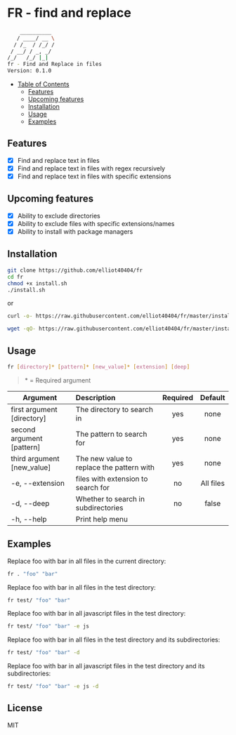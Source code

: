 # FR - find and replace

```sh
    __________
   / ____/ __ \
  / /_  / /_/ /
 / __/ / _, _/
/_/   /_/ |_|
fr - Find and Replace in files
Version: 0.1.0
```

- [Table of Contents](#fr---find-and-replace)
  - [Features](#features)
  - [Upcoming features](#upcoming-features)
  - [Installation](#installation)
  - [Usage](#usage)
  - [Examples](#examples)

## Features

- [x] Find and replace text in files
- [x] Find and replace text in files with regex recursively
- [x] Find and replace text in files with specific extensions

## Upcoming features

- [x] Ability to exclude directories
- [x] Ability to exclude files with specific extensions/names
- [x] Ability to install with package managers

## Installation

```sh
git clone https://github.com/elliot40404/fr
cd fr
chmod +x install.sh
./install.sh
```

or

```sh
curl -o- https://raw.githubusercontent.com/elliot40404/fr/master/install.sh | bash
```

```sh
wget -qO- https://raw.githubusercontent.com/elliot40404/fr/master/install.sh | bash
```

## Usage

```sh
fr [directory]* [pattern]* [new_value]* [extension] [deep]
```

> \* = Required argument

| Argument                   | Description                               | Required |  Default  |
| -------------------------- | :---------------------------------------- | :------: | :-------: |
| first argument [directory] | The directory to search in                |   yes    |   none    |
| second argument [pattern]  | The pattern to search for                 |   yes    |   none    |
| third argument [new_value] | The new value to replace the pattern with |   yes    |   none    |
| -e, --extension            | files with extension to search for        |    no    | All files |
| -d, --deep                 | Whether to search in subdirectories       |    no    |   false   |
| -h, --help                 | Print help menu                           |          |           |

## Examples

Replace foo with bar in all files in the current directory:

```sh
fr . "foo" "bar"
```

Replace foo with bar in all files in the test directory:

```sh
fr test/ "foo" "bar"
```

Replace foo with bar in all javascript files in the test directory:

```sh
fr test/ "foo" "bar" -e js
```

Replace foo with bar in all files in the test directory and its subdirectories:

```sh
fr test/ "foo" "bar" -d
```

Replace foo with bar in all javascript files in the test directory and its subdirectories:

```sh
fr test/ "foo" "bar" -e js -d
```

## License

MIT
